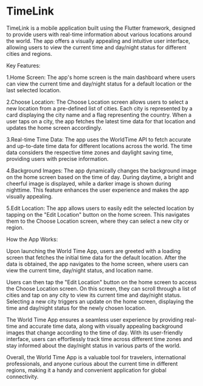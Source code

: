 # TimeLink
TimeLink is a mobile application built using the Flutter framework, designed to provide users with real-time information about various locations around the world. The app offers a visually appealing and intuitive user interface, allowing users to view the current time and day/night status for different cities and regions.

Key Features:

1.Home Screen: The app's home screen is the main dashboard where users can view the current time and day/night status for a default location or the last selected location.

2.Choose Location: The Choose Location screen allows users to select a new location from a pre-defined list of cities. Each city is represented by a card displaying the city name and a flag representing the country. When a user taps on a city, the app fetches the latest time data for that location and updates the home screen accordingly.

3.Real-time Time Data: The app uses the WorldTime API to fetch accurate and up-to-date time data for different locations across the world. The time data considers the respective time zones and daylight saving time, providing users with precise information.

4.Background Images: The app dynamically changes the background image on the home screen based on the time of day. During daytime, a bright and cheerful image is displayed, while a darker image is shown during nighttime. This feature enhances the user experience and makes the app visually appealing.

5.Edit Location: The app allows users to easily edit the selected location by tapping on the "Edit Location" button on the home screen. This navigates them to the Choose Location screen, where they can select a new city or region.

How the App Works:

Upon launching the World Time App, users are greeted with a loading screen that fetches the initial time data for the default location. After the data is obtained, the app navigates to the home screen, where users can view the current time, day/night status, and location name.

Users can then tap the "Edit Location" button on the home screen to access the Choose Location screen. On this screen, they can scroll through a list of cities and tap on any city to view its current time and day/night status. Selecting a new city triggers an update on the home screen, displaying the time and day/night status for the newly chosen location.

The World Time App ensures a seamless user experience by providing real-time and accurate time data, along with visually appealing background images that change according to the time of day. With its user-friendly interface, users can effortlessly track time across different time zones and stay informed about the day/night status in various parts of the world.

Overall, the World Time App is a valuable tool for travelers, international professionals, and anyone curious about the current time in different regions, making it a handy and convenient application for global connectivity.
